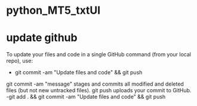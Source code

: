 # python_MT5_txtUI
# update github

To update your files and code in a single GitHub command (from your local repo), use:
- git commit -am "Update files and code" && git push

git commit -am "message" stages and commits all modified and deleted files (but not new untracked files).
git push uploads your commit to GitHub.
-git add . && git commit -am "Update files and code" && git push


